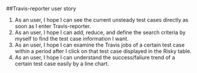 ##Travis-reporter user story

1. As an user, I hope I can see the current unsteady test cases directly as soon as I enter Travis-reporter.
2. As an user, I hope I can add, reduce, and define the search criteria by myself to find the test case information I want.
3. As an user, I hope I can examine the Travis jobs of a certain test case within a period after I click on that test case displayed in the Risky table.
4. As an user, I hope I can understand the success/faliure trend of a certain test case easily by a line chart.
